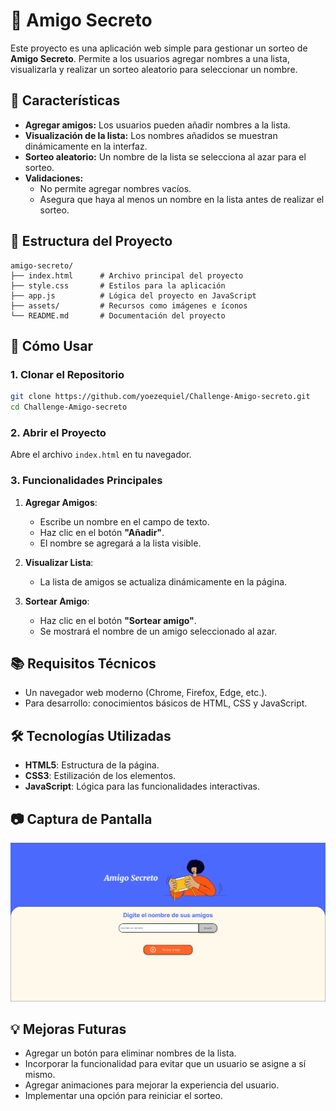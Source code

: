 # 🎁 Amigo Secreto

Este proyecto es una aplicación web simple para gestionar un sorteo de **Amigo Secreto**. Permite a los usuarios agregar nombres a una lista, visualizarla y realizar un sorteo aleatorio para seleccionar un nombre.

## 📝 Características

- **Agregar amigos:** Los usuarios pueden añadir nombres a la lista.
- **Visualización de la lista:** Los nombres añadidos se muestran dinámicamente en la interfaz.
- **Sorteo aleatorio:** Un nombre de la lista se selecciona al azar para el sorteo.
- **Validaciones:** 
  - No permite agregar nombres vacíos.
  - Asegura que haya al menos un nombre en la lista antes de realizar el sorteo.

## 📁 Estructura del Proyecto

```
amigo-secreto/
├── index.html      # Archivo principal del proyecto
├── style.css       # Estilos para la aplicación
├── app.js          # Lógica del proyecto en JavaScript
├── assets/         # Recursos como imágenes e íconos
└── README.md       # Documentación del proyecto
```

## 🚀 Cómo Usar

### 1. Clonar el Repositorio
```bash
git clone https://github.com/yoezequiel/Challenge-Amigo-secreto.git
cd Challenge-Amigo-secreto
```

### 2. Abrir el Proyecto
Abre el archivo `index.html` en tu navegador.

### 3. Funcionalidades Principales
1. **Agregar Amigos**:
   - Escribe un nombre en el campo de texto.
   - Haz clic en el botón **"Añadir"**.
   - El nombre se agregará a la lista visible.

2. **Visualizar Lista**:
   - La lista de amigos se actualiza dinámicamente en la página.

3. **Sortear Amigo**:
   - Haz clic en el botón **"Sortear amigo"**.
   - Se mostrará el nombre de un amigo seleccionado al azar.

## 📚 Requisitos Técnicos

- Un navegador web moderno (Chrome, Firefox, Edge, etc.).
- Para desarrollo: conocimientos básicos de HTML, CSS y JavaScript.

## 🛠️ Tecnologías Utilizadas

- **HTML5**: Estructura de la página.
- **CSS3**: Estilización de los elementos.
- **JavaScript**: Lógica para las funcionalidades interactivas.

## 📷 Captura de Pantalla

![alt text](/assets/image.png)

## 💡 Mejoras Futuras

- Agregar un botón para eliminar nombres de la lista.
- Incorporar la funcionalidad para evitar que un usuario se asigne a sí mismo.
- Agregar animaciones para mejorar la experiencia del usuario.
- Implementar una opción para reiniciar el sorteo.
